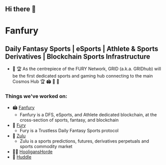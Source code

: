 ## Hi there 👋

# Fanfury 

## Daily Fantasy Sports | eSports | Athlete & Sports Derivatives | Blockchain Sports Infrastructure


* 🧬 🏆 As the centrepiece of the FURY Network, GRID (a.k.a. GRIDhub) will be the first dedicated sports
and gaming hub connecting to the main Cosmos Hub 🏆 🏟️ 🧬 🎰



### Things we've worked on:

* 🏟️ [Fanfury](https://github.com/fanfury-sports/fanfury)
  * Fanfury is a DFS, eSports, and Athlete dedicated blockchain, at the cross-section of sports, fantasy, and blockchain
* 👾 [Fury](https://github.com/fanfury-sports/fury)
  * Fury is a Trustless Daily Fantasy Sports protocol
* 🪬 [Zulu](https://github.com/zulumarkets/zulu)
  * Zulu is a sports predictions, futures, derivatives perpetuals and sports commodity market
* 🥷🏿 [HooligansHorde](https://github.com/github.com/hooliganshoardeturfs/hooliganshorde)
* 🧬 [Huddle](https://github.com/github.com/fanfury-sports/huddle)
